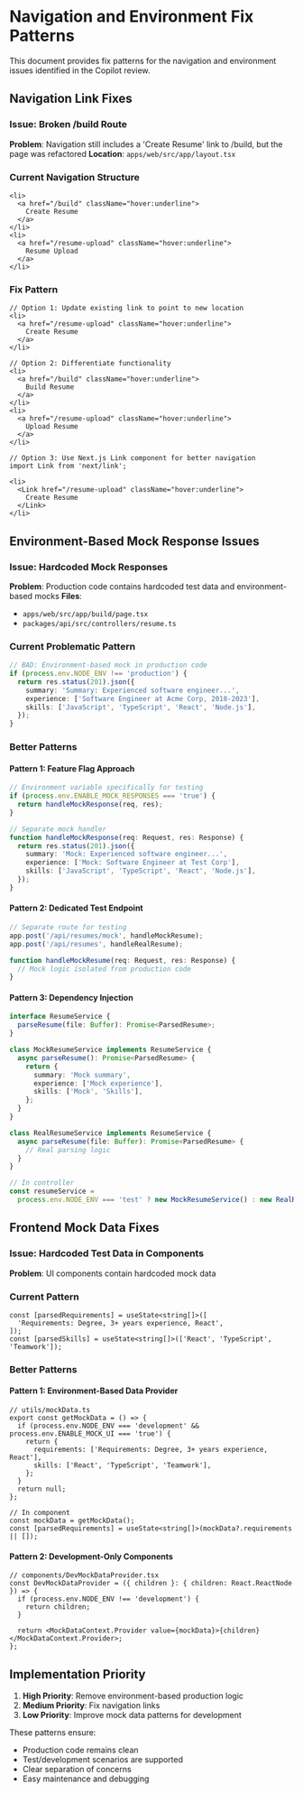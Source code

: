# Navigation and Environment Fix Patterns

This document provides fix patterns for the navigation and environment issues identified in the Copilot review.

## Navigation Link Fixes

### Issue: Broken /build Route

**Problem**: Navigation still includes a 'Create Resume' link to /build, but the page was refactored
**Location**: `apps/web/src/app/layout.tsx`

### Current Navigation Structure

```tsx
<li>
  <a href="/build" className="hover:underline">
    Create Resume
  </a>
</li>
<li>
  <a href="/resume-upload" className="hover:underline">
    Resume Upload
  </a>
</li>
```

### Fix Pattern

```tsx
// Option 1: Update existing link to point to new location
<li>
  <a href="/resume-upload" className="hover:underline">
    Create Resume
  </a>
</li>

// Option 2: Differentiate functionality
<li>
  <a href="/build" className="hover:underline">
    Build Resume
  </a>
</li>
<li>
  <a href="/resume-upload" className="hover:underline">
    Upload Resume
  </a>
</li>

// Option 3: Use Next.js Link component for better navigation
import Link from 'next/link';

<li>
  <Link href="/resume-upload" className="hover:underline">
    Create Resume
  </Link>
</li>
```

## Environment-Based Mock Response Issues

### Issue: Hardcoded Mock Responses

**Problem**: Production code contains hardcoded test data and environment-based mocks
**Files**:

- `apps/web/src/app/build/page.tsx`
- `packages/api/src/controllers/resume.ts`

### Current Problematic Pattern

```typescript
// BAD: Environment-based mock in production code
if (process.env.NODE_ENV !== 'production') {
  return res.status(201).json({
    summary: 'Summary: Experienced software engineer...',
    experience: ['Software Engineer at Acme Corp, 2018-2023'],
    skills: ['JavaScript', 'TypeScript', 'React', 'Node.js'],
  });
}
```

### Better Patterns

#### Pattern 1: Feature Flag Approach

```typescript
// Environment variable specifically for testing
if (process.env.ENABLE_MOCK_RESPONSES === 'true') {
  return handleMockResponse(req, res);
}

// Separate mock handler
function handleMockResponse(req: Request, res: Response) {
  return res.status(201).json({
    summary: 'Mock: Experienced software engineer...',
    experience: ['Mock: Software Engineer at Test Corp'],
    skills: ['JavaScript', 'TypeScript', 'React', 'Node.js'],
  });
}
```

#### Pattern 2: Dedicated Test Endpoint

```typescript
// Separate route for testing
app.post('/api/resumes/mock', handleMockResume);
app.post('/api/resumes', handleRealResume);

function handleMockResume(req: Request, res: Response) {
  // Mock logic isolated from production code
}
```

#### Pattern 3: Dependency Injection

```typescript
interface ResumeService {
  parseResume(file: Buffer): Promise<ParsedResume>;
}

class MockResumeService implements ResumeService {
  async parseResume(): Promise<ParsedResume> {
    return {
      summary: 'Mock summary',
      experience: ['Mock experience'],
      skills: ['Mock', 'Skills'],
    };
  }
}

class RealResumeService implements ResumeService {
  async parseResume(file: Buffer): Promise<ParsedResume> {
    // Real parsing logic
  }
}

// In controller
const resumeService =
  process.env.NODE_ENV === 'test' ? new MockResumeService() : new RealResumeService();
```

## Frontend Mock Data Fixes

### Issue: Hardcoded Test Data in Components

**Problem**: UI components contain hardcoded mock data

### Current Pattern

```tsx
const [parsedRequirements] = useState<string[]>([
  'Requirements: Degree, 3+ years experience, React',
]);
const [parsedSkills] = useState<string[]>(['React', 'TypeScript', 'Teamwork']);
```

### Better Patterns

#### Pattern 1: Environment-Based Data Provider

```tsx
// utils/mockData.ts
export const getMockData = () => {
  if (process.env.NODE_ENV === 'development' && process.env.ENABLE_MOCK_UI === 'true') {
    return {
      requirements: ['Requirements: Degree, 3+ years experience, React'],
      skills: ['React', 'TypeScript', 'Teamwork'],
    };
  }
  return null;
};

// In component
const mockData = getMockData();
const [parsedRequirements] = useState<string[]>(mockData?.requirements || []);
```

#### Pattern 2: Development-Only Components

```tsx
// components/DevMockDataProvider.tsx
const DevMockDataProvider = ({ children }: { children: React.ReactNode }) => {
  if (process.env.NODE_ENV !== 'development') {
    return children;
  }

  return <MockDataContext.Provider value={mockData}>{children}</MockDataContext.Provider>;
};
```

## Implementation Priority

1. **High Priority**: Remove environment-based production logic
2. **Medium Priority**: Fix navigation links
3. **Low Priority**: Improve mock data patterns for development

These patterns ensure:

- Production code remains clean
- Test/development scenarios are supported
- Clear separation of concerns
- Easy maintenance and debugging
